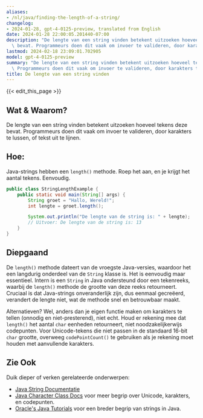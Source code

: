 ```yaml
---
aliases:
- /nl/java/finding-the-length-of-a-string/
changelog:
- 2024-01-28, gpt-4-0125-preview, translated from English
date: 2024-01-28 22:00:05.201440-07:00
description: "De lengte van een string vinden betekent uitzoeken hoeveel tekens deze\
  \ bevat. Programmeurs doen dit vaak om invoer te valideren, door karakters te lussen,\u2026"
lastmod: 2024-02-18 23:09:01.702905
model: gpt-4-0125-preview
summary: "De lengte van een string vinden betekent uitzoeken hoeveel tekens deze bevat.\
  \ Programmeurs doen dit vaak om invoer te valideren, door karakters te lussen,\u2026"
title: De lengte van een string vinden
---
```


{{< edit_this_page >}}

## Wat & Waarom?
De lengte van een string vinden betekent uitzoeken hoeveel tekens deze bevat. Programmeurs doen dit vaak om invoer te valideren, door karakters te lussen, of tekst uit te lijnen.

## Hoe:
Java-strings hebben een `length()` methode. Roep het aan, en je krijgt het aantal tekens. Eenvoudig.

```java
public class StringLengthExample {
    public static void main(String[] args) {
        String groet = "Hallo, Wereld!";
        int lengte = groet.length();

        System.out.println("De lengte van de string is: " + lengte);
        // Uitvoer: De lengte van de string is: 13
    }
}
```

## Diepgaand
De `length()` methode dateert van de vroegste Java-versies, waardoor het een langdurig onderdeel van de `String` klasse is. Het is eenvoudig maar essentieel. Intern is een `String` in Java ondersteund door een tekenreeks, waarbij de `length()` methode de grootte van deze reeks retourneert. Cruciaal is dat Java-strings onveranderlijk zijn, dus eenmaal gecreëerd, verandert de lengte niet, wat de methode snel en betrouwbaar maakt.

Alternatieven? Wel, anders dan je eigen functie maken om karakters te tellen (onnodig en niet-presterend), niet echt. Houd er rekening mee dat `length()` het aantal `char` eenheden retourneert, niet noodzakelijkerwijs codepunten. Voor Unicode-tekens die niet passen in de standaard 16-bit `char` grootte, overweeg `codePointCount()` te gebruiken als je rekening moet houden met aanvullende karakters.

## Zie Ook
Duik dieper of verken gerelateerde onderwerpen:
- [Java String Documentatie](https://docs.oracle.com/en/java/javase/17/docs/api/java.base/java/lang/String.html)
- [Java Character Class Docs](https://docs.oracle.com/en/java/javase/17/docs/api/java.base/java/lang/Character.html) voor meer begrip over Unicode, karakters, en codepunten.
- [Oracle's Java Tutorials](https://docs.oracle.com/javase/tutorial/java/data/strings.html) voor een breder begrip van strings in Java.
